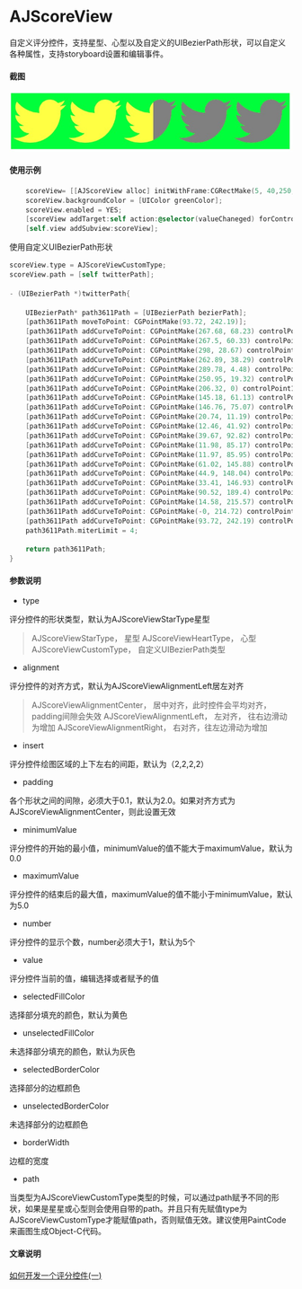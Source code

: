 # AJScoreView
自定义评分控件，支持星型、心型以及自定义的UIBezierPath形状，可以自定义各种属性，支持storyboard设置和编辑事件。

#### 截图
![screen_shot_1](./img/screen_2.png)

#### 使用示例

```objective-c
    scoreView= [[AJScoreView alloc] initWithFrame:CGRectMake(5, 40,250,50)];
    scoreView.backgroundColor = [UIColor greenColor];
    scoreView.enabled = YES;
    [scoreView addTarget:self action:@selector(valueChaneged) forControlEvents:UIControlEventValueChanged];
    [self.view addSubview:scoreView];
```

使用自定义UIBezierPath形状

```objective-c
scoreView.type = AJScoreViewCustomType;
scoreView.path = [self twitterPath];

- (UIBezierPath *)twitterPath{
    
    UIBezierPath* path3611Path = [UIBezierPath bezierPath];
    [path3611Path moveToPoint: CGPointMake(93.72, 242.19)];
    [path3611Path addCurveToPoint: CGPointMake(267.68, 68.23) controlPoint1: CGPointMake(206.18, 242.19) controlPoint2: CGPointMake(267.68, 149.02)];
    [path3611Path addCurveToPoint: CGPointMake(267.5, 60.33) controlPoint1: CGPointMake(267.68, 65.58) controlPoint2: CGPointMake(267.62, 62.95)];
    [path3611Path addCurveToPoint: CGPointMake(298, 28.67) controlPoint1: CGPointMake(279.44, 51.7) controlPoint2: CGPointMake(289.82, 40.93)];
    [path3611Path addCurveToPoint: CGPointMake(262.89, 38.29) controlPoint1: CGPointMake(287.05, 33.54) controlPoint2: CGPointMake(275.26, 36.82)];
    [path3611Path addCurveToPoint: CGPointMake(289.78, 4.48) controlPoint1: CGPointMake(275.51, 30.72) controlPoint2: CGPointMake(285.2, 18.75)];
    [path3611Path addCurveToPoint: CGPointMake(250.95, 19.32) controlPoint1: CGPointMake(277.96, 11.48) controlPoint2: CGPointMake(264.88, 16.57)];
    [path3611Path addCurveToPoint: CGPointMake(206.32, 0) controlPoint1: CGPointMake(239.79, 7.43) controlPoint2: CGPointMake(223.91, 0)];
    [path3611Path addCurveToPoint: CGPointMake(145.18, 61.13) controlPoint1: CGPointMake(172.56, 0) controlPoint2: CGPointMake(145.18, 27.38)];
    [path3611Path addCurveToPoint: CGPointMake(146.76, 75.07) controlPoint1: CGPointMake(145.18, 65.93) controlPoint2: CGPointMake(145.71, 70.6)];
    [path3611Path addCurveToPoint: CGPointMake(20.74, 11.19) controlPoint1: CGPointMake(95.95, 72.52) controlPoint2: CGPointMake(50.89, 48.19)];
    [path3611Path addCurveToPoint: CGPointMake(12.46, 41.92) controlPoint1: CGPointMake(15.49, 20.23) controlPoint2: CGPointMake(12.46, 30.72)];
    [path3611Path addCurveToPoint: CGPointMake(39.67, 92.82) controlPoint1: CGPointMake(12.46, 63.13) controlPoint2: CGPointMake(23.25, 81.86)];
    [path3611Path addCurveToPoint: CGPointMake(11.98, 85.17) controlPoint1: CGPointMake(29.64, 92.51) controlPoint2: CGPointMake(20.21, 89.75)];
    [path3611Path addCurveToPoint: CGPointMake(11.97, 85.95) controlPoint1: CGPointMake(11.97, 85.43) controlPoint2: CGPointMake(11.97, 85.68)];
    [path3611Path addCurveToPoint: CGPointMake(61.02, 145.88) controlPoint1: CGPointMake(11.97, 115.56) controlPoint2: CGPointMake(33.04, 140.28)];
    [path3611Path addCurveToPoint: CGPointMake(44.9, 148.04) controlPoint1: CGPointMake(55.88, 147.28) controlPoint2: CGPointMake(50.48, 148.04)];
    [path3611Path addCurveToPoint: CGPointMake(33.41, 146.93) controlPoint1: CGPointMake(40.96, 148.04) controlPoint2: CGPointMake(37.13, 147.65)];
    [path3611Path addCurveToPoint: CGPointMake(90.52, 189.4) controlPoint1: CGPointMake(41.19, 171.23) controlPoint2: CGPointMake(63.76, 188.9)];
    [path3611Path addCurveToPoint: CGPointMake(14.58, 215.57) controlPoint1: CGPointMake(69.6, 205.8) controlPoint2: CGPointMake(43.23, 215.57)];
    [path3611Path addCurveToPoint: CGPointMake(-0, 214.72) controlPoint1: CGPointMake(9.66, 215.57) controlPoint2: CGPointMake(4.79, 215.29)];
    [path3611Path addCurveToPoint: CGPointMake(93.72, 242.19) controlPoint1: CGPointMake(27.06, 232.07) controlPoint2: CGPointMake(59.19, 242.19)];
    path3611Path.miterLimit = 4;
    
    return path3611Path;
}

```

#### 参数说明

- type

评分控件的形状类型，默认为AJScoreViewStarType星型

> AJScoreViewStarType， 星型
> AJScoreViewHeartType， 心型
> AJScoreViewCustomType， 自定义UIBezierPath类型

- alignment

评分控件的对齐方式，默认为AJScoreViewAlignmentLeft居左对齐

> AJScoreViewAlignmentCenter， 居中对齐，此时控件会平均对齐，padding间隙会失效
> AJScoreViewAlignmentLeft， 左对齐， 往右边滑动为增加
> AJScoreViewAlignmentRight， 右对齐，往左边滑动为增加

- insert

评分控件绘图区域的上下左右的间距，默认为（2,2,2,2）

- padding

各个形状之间的间隙，必须大于0.1，默认为2.0。如果对齐方式为AJScoreViewAlignmentCenter，则此设置无效

- minimumValue

评分控件的开始的最小值，minimumValue的值不能大于maximumValue，默认为0.0

- maximumValue

评分控件的结束后的最大值，maximumValue的值不能小于minimumValue，默认为5.0

- number

评分控件的显示个数，number必须大于1，默认为5个

- value

评分控件当前的值，编辑选择或者赋予的值

- selectedFillColor

选择部分填充的颜色，默认为黄色

- unselectedFillColor

未选择部分填充的颜色，默认为灰色
- selectedBorderColor

选择部分的边框颜色

- unselectedBorderColor

未选择部分的边框颜色

- borderWidth

边框的宽度

- path

当类型为AJScoreViewCustomType类型的时候，可以通过path赋予不同的形状，如果是星星或心型则会使用自带的path。并且只有先赋值type为AJScoreViewCustomType才能赋值path，否则赋值无效。建议使用PaintCode来画图生成Object-C代码。

#### 文章说明
[如何开发一个评分控件(一)](http://www.jianshu.com/p/ea74c10a03c2)



